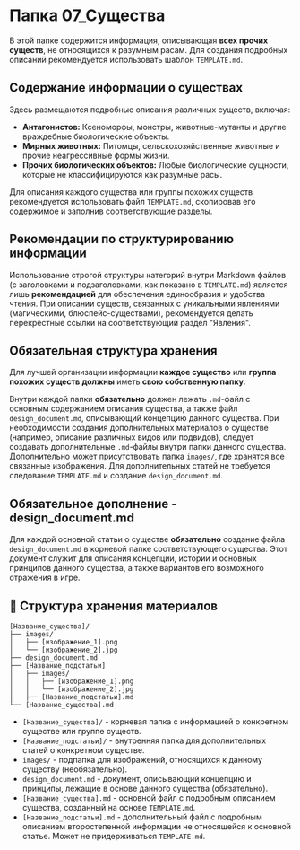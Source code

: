# Папка 07_Существа

В этой папке содержится информация, описывающая **всех прочих существ**, не относящихся к разумным расам. Для создания подробных описаний рекомендуется использовать шаблон `TEMPLATE.md`.

## Содержание информации о существах

Здесь размещаются подробные описания различных существ, включая:

- **Антагонистов:** Ксеноморфы, монстры, животные-мутанты и другие враждебные биологические объекты.
- **Мирных животных:** Питомцы, сельскохозяйственные животные и прочие неагрессивные формы жизни.
- **Прочих биологических объектов:** Любые биологические сущности, которые не классифицируются как разумные расы.

Для описания каждого существа или группы похожих существ рекомендуется использовать файл `TEMPLATE.md`, скопировав его содержимое и заполнив соответствующие разделы.

## Рекомендации по структурированию информации

Использование строгой структуры категорий внутри Markdown файлов (с заголовками и подзаголовками, как показано в `TEMPLATE.md`) является лишь **рекомендацией** для обеспечения единообразия и удобства чтения. При описании существ, связанных с уникальными явлениями (магическими, блюспейс-существами), рекомендуется делать перекрёстные ссылки на соответствующий раздел "Явления".

## Обязательная структура хранения

Для лучшей организации информации **каждое существо** или **группа похожих существ** **должны** иметь **свою собственную папку**.

Внутри каждой папки **обязательно** должен лежать `.md`-файл с основным содержанием описания существа, а также файл `design_document.md`, описывающий концепцию данного существа. При необходимости создания дополнительных материалов о существе (например, описание различных видов или подвидов), следует создавать дополнительные `.md`-файлы внутри папки данного существа. Дополнительно может присутствовать папка `images/`, где хранятся все связанные изображения. Для дополнительных статей не требуется следование `TEMPLATE.md` и создание `design_document.md`.

## Обязательное дополнение - design_document.md

Для каждой основной статьи о существе **обязательно** создание файла `design_document.md` в корневой папке соответствующего существа. Этот документ служит для описания концепции, истории и основных принципов данного существа, а также вариантов его возможного отражения в игре.

## 📁 Структура хранения материалов

```
[Название_существа]/
├── images/
│   ├── [изображение_1].png
│   └── [изображение_2].jpg
├── design_document.md
├── [Название_подстатьи]
│   ├── images/
│   │   ├── [изображение_1].png
│   │   └── [изображение_2].jpg
│   ├── [Название_подстатьи].md
└── [Название_существа].md
```

- `[Название_существа]/` - корневая папка с информацией о конкретном существе или группе существ.
- `[Название_подстатьи]/` - внутренняя папка для дополнительных статей о конкретном существе.
- `images/` - подпапка для изображений, относящихся к данному существу (необязательно).
- `design_document.md` - документ, описывающий концепцию и принципы, лежащие в основе данного существа (обязательно).
- `[Название_существа].md` - основной файл с подробным описанием существа, созданный на основе `TEMPLATE.md`.
- `[Название_подстатьи].md` - дополнительный файл с подробным описанием второстепенной информации не относящейся к основной статье. Может не придерживаться `TEMPLATE.md`.
